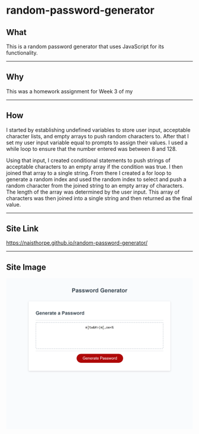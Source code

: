 # random-password-generator

## What

This is a random password generator that uses JavaScript for its functionality.

--------

## Why

This was a homework assignment for Week 3 of my 

-----

## How

I started by establishing undefined variables to store user input, acceptable character lists, and empty arrays to push random characters to. After that I set my user input variable equal to prompts to assign their values. I used a while loop to ensure that the number entered was between 8 and 128.

Using that input, I created conditional statements to push strings of acceptable characters to an empty array if the condition was true. I then joined that array to a single string. From there I created a for loop to generate a random index and used the random index to select and push a random character from the joined string to an empty array of characters. The length of the array was determined by the user input. This array of characters was then joined into a single string and then returned as the final value.

-----

## Site Link

https://naisthorpe.github.io/random-password-generator/

------
## Site Image

![Screenshot of site](assets/images/random-password-site-screenshot.png)